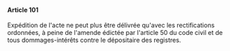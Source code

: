 #### Article 101

Expédition de l'acte ne peut plus être délivrée qu'avec les rectifications ordonnées, à peine de l'amende édictée par l'article 50 du code civil et de tous dommages-intérêts contre le dépositaire des registres.

